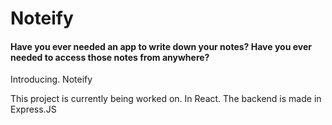 # Noteify

#### Have you ever needed an app to write down your notes? Have you ever needed to access those notes from anywhere?
Introducing.
Noteify

This project is currently being worked on. In React.
The backend is made in Express.JS
